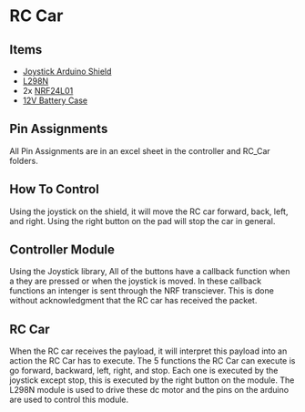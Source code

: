 # RC Car 
## Items
- [Joystick Arduino Shield](https://www.amazon.com/HiLetgo-Joystick-Expansion-Keyboard-Function/dp/B08KZVS4GZ/ref=sr_1_1_sspa?crid=3J5QSP7HKP6J8&keywords=joystick+shield&qid=1682826579&s=electronics&sprefix=joystick+shield+%2Celectronics%2C145&sr=1-1-spons&psc=1&spLa=ZW5jcnlwdGVkUXVhbGlmaWVyPUExOFkxMEZTNFk5MjJaJmVuY3J5cHRlZElkPUEwMjU1OTQ5M0RTRzlGU0hKQTZIOSZlbmNyeXB0ZWRBZElkPUEwMjM1MzQyMzdOR0FDUFE1NzVaNiZ3aWRnZXROYW1lPXNwX2F0ZiZhY3Rpb249Y2xpY2tSZWRpcmVjdCZkb05vdExvZ0NsaWNrPXRydWU=)
- [L298N](https://www.amazon.com/AEDIKO-Motor-Gearbox-200RPM-Ratio/dp/B09N6NXP4H/ref=sr_1_18?keywords=dc+motors&qid=1682826709&sr=8-18)
- 2x [NRF24L01](https://www.amazon.com/HiLetgo-NRF24L01-Wireless-Transceiver-Module/dp/B00LX47OCY/ref=sr_1_1_sspa?crid=1H2NDU1F2658P&keywords=nrf24l01&qid=1682826766&sprefix=nrf%2Caps%2C125&sr=8-1-spons&psc=1&spLa=ZW5jcnlwdGVkUXVhbGlmaWVyPUFYSkxXRDZYT01UQkMmZW5jcnlwdGVkSWQ9QTAzNzM4NDIyMExORE1JUkRGODFWJmVuY3J5cHRlZEFkSWQ9QTAxNzQ0NjMxMkoxU0g5TzFGVzVZJndpZGdldE5hbWU9c3BfYXRmJmFjdGlvbj1jbGlja1JlZGlyZWN0JmRvTm90TG9nQ2xpY2s9dHJ1ZQ==)
- [12V Battery Case](https://www.amazon.com/SDTC-Tech-Battery-Connector-Thicken/dp/B08592H6CH/ref=sr_1_3?crid=3LVVF20B4OM75&keywords=12v+battery+supply+arduino&qid=1682826828&sprefix=12v+battery+supplyrduino%2Caps%2C209&sr=8-3)

## Pin Assignments
All Pin Assignments are in an excel sheet in the controller and RC_Car folders.
## How To Control
Using the joystick on the shield, it will move the RC car forward, back, left, and right. Using the right button on the pad will stop the car in general.
## Controller Module
Using the Joystick library, All of the buttons have a callback function when a they are pressed or when the joystick is moved. In these callback functions an intenger is sent through the NRF transciever. This is done without acknowledgment that the RC car has received the packet.
## RC Car
When the RC car receives the payload, it will interpret this payload into an action the RC Car has to execute. The 5 functions the RC Car can execute is go forward, backward, left, right, and stop. Each one is executed by the joystick except stop, this is executed by the right button on the module. The L298N module is used to drive these dc motor and the pins on the arduino are used to control this module. 
